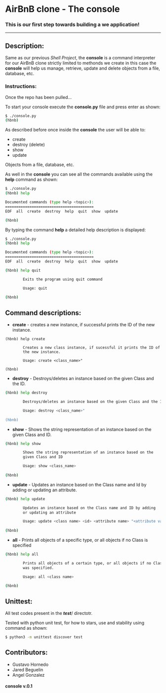 # AirBnB clone - The console

### This is our first step towards building a we application!

---
## Description:

Same as our previous _Shell Project_, the __console__ is a command interpreter for our AirBnB clone strictly limited to methonds we create in this case the __console__ will help us manage, retrieve, update and delete objects from a file, database, etc.

### Instructions:
Once the repo has been pulled...

To start your console execute the __console.py__ file and press enter as shown:
```bash
$ ./console.py
(hbnb)
```
As described before once inside the __console__ the user will be able to: 

* create
* destroy (delete)
* show
* update

Objects from a file, database, etc.

As well in the __console__ you can see all the commands available using the __help__ command as shown:
```bash
$ ./console.py 
(hbnb) help

Documented commands (type help <topic>):
========================================
EOF  all  create  destroy  help  quit  show  update

(hbnb) 

```
By typing the command __help <topic>__ a detailed help description is displayed:

```bash
$ ./console.py 
(hbnb) help

Documented commands (type help <topic>):
========================================
EOF  all  create  destroy  help  quit  show  update

(hbnb) help quit

        Exits the program using quit command

        Usage: quit
        
(hbnb) 

```

## Command descriptions:

* __create__ - creates a new instance, if successful prints the ID of the new instance.
```bash.
(hbnb) help create

        Creates a new class instance, if sucessful it prints the ID of
        the new instance.

        Usage: create <class_name>"
        
(hbnb)
```
* __destroy__ - Destroys/deletes an instance based on the given Class and the ID.
```bash
(hbnb) help destroy

        Destroys/deletes an instance based on the given Class and the ID

        Usage: destroy <class_name>"
        
(hbnb) 
```
* __show__ - Shows the string representation of an instance based on the given Class and ID.
```bash
(hbnb) help show

        Shows the string representation of an instance based on the
        given Class and ID

        Usage: show <class_name>
        
(hbnb) 
```
* __update__ - Updates an instance based on the Class name and Id by adding or updating an attribute.
```bash
(hbnb) help update

        Updates an instance based on the Class name and ID by adding
        or updating an attribute

        Usage: update <class name> <id> <attribute name> "<attribute value>"
        
(hbnb) 
```
* __all__ - Prints all objects of a specific type, or all objects if no Class is specified
```bash
(hbnb) help all

        Prints all objects of a certain type, or all objects if no Class
        was specified.

        Usage: all <class name>
        
(hbnb) 
```

## Unittest:
All test codes present in the __*test*__/ directotr. 

Tested with python unit test, for how to stars, use and stability using command as shown:
```bash
$ python3 -m unittest discover test
```

## Contributors:
* Gustavo Hornedo
* Jared Beguelin
* Angel Gonzalez
#### console v.0.1

